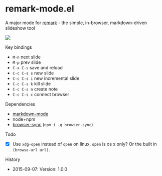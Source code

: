 # remark-mode.el

A major mode for [remark](https://github.com/gnab/remark) - the simple, in-browser, markdown-driven slideshow tool

<img src="https://cdn.rawgit.com/torgeir/remark-mode.el/gh-pages/emacs-remark-mode.gif" />

Key bindings

- `M-n` next slide
- `M-p` prev slide
- `C-x C-s` save and reload
- `C-c C-s s` new slide
- `C-c C-s i` new incremental slide
- `C-c C-s k` kill slide
- `C-c C-s n` create note
- `C-c C-s c` connect browser

Dependencies

- [markdown-mode](https://github.com/defunkt/markdown-mode)
- node+npm
- [browser-sync](http://www.browsersync.io/) (`npm i -g browser-sync`)

Todo

- [x] Use `xdg-open` instead of `open` on linux, `open` is os x only? Or the built in `(browse-url url)`.

History

- 2015-09-07: Version: 1.0.0
